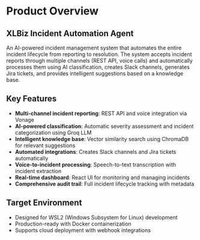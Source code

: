 # Product Overview

## XLBiz Incident Automation Agent

An AI-powered incident management system that automates the entire incident lifecycle from reporting to resolution. The system accepts incident reports through multiple channels (REST API, voice calls) and automatically processes them using AI classification, creates Slack channels, generates Jira tickets, and provides intelligent suggestions based on a knowledge base.

## Key Features

- **Multi-channel incident reporting**: REST API and voice integration via Vonage
- **AI-powered classification**: Automatic severity assessment and incident categorization using Groq LLM
- **Intelligent knowledge base**: Vector similarity search using ChromaDB for relevant suggestions
- **Automated integrations**: Creates Slack channels and Jira tickets automatically
- **Voice-to-incident processing**: Speech-to-text transcription with incident extraction
- **Real-time dashboard**: React UI for monitoring and managing incidents
- **Comprehensive audit trail**: Full incident lifecycle tracking with metadata

## Target Environment

- Designed for WSL2 (Windows Subsystem for Linux) development
- Production-ready with Docker containerization
- Supports cloud deployment with webhook integrations